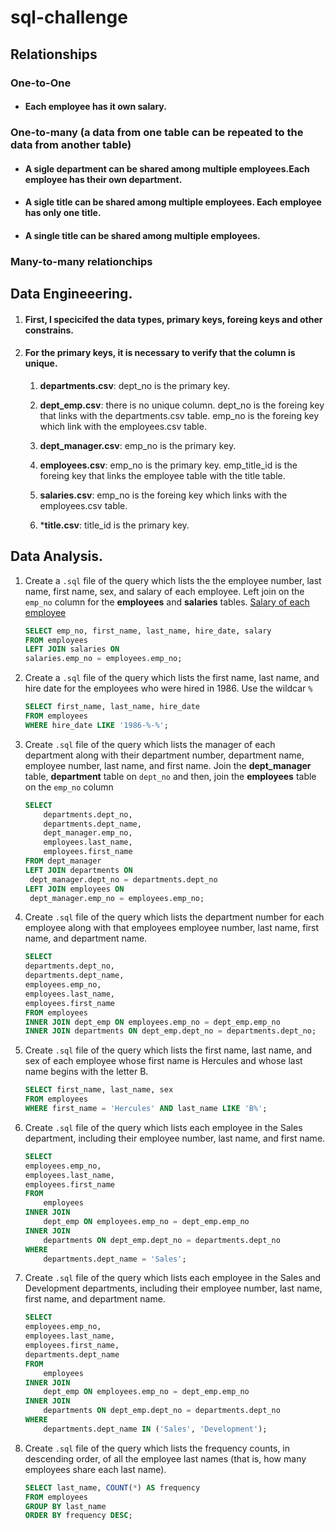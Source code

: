 # sql-challenge


## Relationships
### One-to-One
- #### Each employee has it own salary.
### One-to-many (a data from one table can be repeated to the data from another table)
- #### A sigle department can be shared among multiple employees.Each employee has their own department.
- #### A sigle title can be shared among multiple employees. Each employee has only one title. 
- #### A single title can be shared among multiple employees. 
### Many-to-many relationchips
#### 
## Data Engineeering.
1. #### First, I specicifed the data types, primary keys, foreing keys and other constrains. 
2. #### For the primary keys, it is necessary to verify that the column is unique.
    1.  **departments.csv**: dept_no is the primary key.

    2. **dept_emp.csv**: there is no unique column. dept_no is the foreing key that links with the departments.csv table. emp_no is the foreing key which link with the employees.csv table. 

    3. **dept_manager.csv**: emp_no is the primary key.

    4. **employees.csv**: emp_no is the primary key. emp_title_id is the foreing key that links the employee table with the title table.

    5. **salaries.csv**: emp_no is the foreing key which links with the employees.csv table.

    6. ***title.csv**: title_id is the primary key.
## Data Analysis. 
1. Create a `.sql` file of the query which lists the the employee number, last name, first name, sex, and salary of each employee. Left join on the `emp_no` column for the **employees** and **salaries** tables. [Salary of each employee]()
    ```sql
    SELECT emp_no, first_name, last_name, hire_date, salary
    FROM employees
    LEFT JOIN salaries ON
    salaries.emp_no = employees.emp_no;
    ```
2. Create a `.sql` file of the query which lists the first name, last name, and hire date for the employees who were hired in 1986. Use the wildcar  `%`
    ```sql
    SELECT first_name, last_name, hire_date
    FROM employees
    WHERE hire_date LIKE '1986-%-%';
    ```
3. Create `.sql` file of the query which lists the manager of each department along with their department number, department name, employee number, last name, and first name. Join the **dept_manager** table, **department** table on `dept_no` and then, join the **employees** table on the `emp_no` column
    ```sql
    SELECT 
        departments.dept_no, 
        departments.dept_name, 
        dept_manager.emp_no,
        employees.last_name,
        employees.first_name
    FROM dept_manager
    LEFT JOIN departments ON
     dept_manager.dept_no = departments.dept_no
    LEFT JOIN employees ON
     dept_manager.emp_no = employees.emp_no;
    ```
4. Create `.sql` file of the query which lists the department number for each employee along with that employees employee number, last name, first name, and department name.
    ```sql
    SELECT 
    departments.dept_no,
    departments.dept_name, 
    employees.emp_no, 
    employees.last_name,
    employees.first_name
    FROM employees
    INNER JOIN dept_emp ON employees.emp_no = dept_emp.emp_no
    INNER JOIN departments ON dept_emp.dept_no = departments.dept_no;

    ```
5. Create `.sql` file of the query which lists the first name, last name, and sex of each employee whose first name is Hercules and whose last name begins with the letter B.
    ```sql
    SELECT first_name, last_name, sex
    FROM employees
    WHERE first_name = 'Hercules' AND last_name LIKE 'B%';

    ```
6. Create `.sql` file of the query which lists each employee in the Sales department, including their employee number, last name, and first name.
    ```sql
    SELECT
    employees.emp_no,
    employees.last_name,
    employees.first_name
    FROM
        employees
    INNER JOIN
        dept_emp ON employees.emp_no = dept_emp.emp_no
    INNER JOIN
        departments ON dept_emp.dept_no = departments.dept_no
    WHERE
        departments.dept_name = 'Sales';

    ```
7. Create `.sql` file of the query which lists each employee in the Sales and Development departments, including their employee number, last name, first name, and department name.
    ```sql
    SELECT
    employees.emp_no,
    employees.last_name,
    employees.first_name,
    departments.dept_name
    FROM
        employees
    INNER JOIN
        dept_emp ON employees.emp_no = dept_emp.emp_no
    INNER JOIN
        departments ON dept_emp.dept_no = departments.dept_no
    WHERE
        departments.dept_name IN ('Sales', 'Development');

    ```
8. Create `.sql` file of the query which lists the frequency counts, in descending order, of all the employee last names (that is, how many employees share each last name).
    ```sql
    SELECT last_name, COUNT(*) AS frequency
    FROM employees
    GROUP BY last_name
    ORDER BY frequency DESC;

    ```
